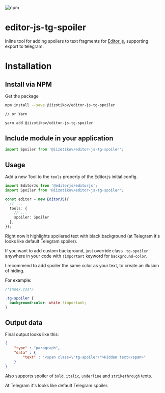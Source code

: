 ![npm](https://img.shields.io/badge/npm-v1.0.0-blue?style=plastic)

# editor-js-tg-spoiler

Inline tool for adding spoilers to text fragments for [Editor.js](https://github.com/codex-team/editor.js), 
supporting export to telegram.

# Installation

## Install via NPM
Get the package

```bash
npm install --save @iizotikov/editor-js-tg-spoiler

// or Yarn

yarn add @iizotikov/editor-js-tg-spoiler
```

## Include module in your application 

```ts
import Spoiler from '@iizotikov/editor-js-tg-spoiler';
```

## Usage

Add a new Tool to the `tools` property of the Editor.js initial config.

```ts
import EditorJs from '@editorjs/editorjs';
import Spoiler from '@iizotikov/editor-js-tg-spoiler';

const editor = new EditorJS({
  // ...
  tools: {
    // ...
    spoiler: Spoiler
  },
});
```

Right now it highlights spoilered text with black background (at Telegram it's looks like default Telegram spoiler). 

If you want to add custom background, just override class `.tg-spoiler` anywhere in your code with `!important` keyword for `background-color`.

I recommend to add spoiler the same color as your text, to create an illusion of hiding.

For example:
```css
/*index.css*/

.tg-spoiler {
  background-color: white !important;
}
```

## Output data

Final output looks like this:

```json
{
    "type" : "paragraph",
    "data" : {
        "text" : "<span class=\"tg-spoiler\">Hidden text</span>"
    }
}
```

Also supports spoiler of `bold`, `italic`, `underline` and `strikethrough` texts.

At Telegram it's looks like default Telegram spoiler.


